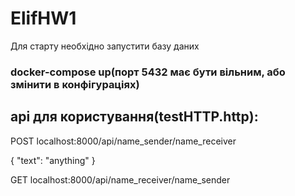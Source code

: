 # ElifHW1

Для старту необхідно запустити базу даних 
### docker-compose up(порт 5432 має бути вільним, або змінити в конфігураціях)

## api для користування(testHTTP.http):

POST localhost:8000/api/name_sender/name_receiver

{
  "text": "anything"
}

GET localhost:8000/api/name_receiver/name_sender
